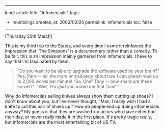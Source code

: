 -----
kind: article
title: "Infomercials"
tags:
- mumblings
created_at: 2003/03/26
permalink: infomercials
toc: false
-----

<p>[Thursday 20th March]</p>

<p>This is my third trip to the States, and every time I come it reinforces the impression that 'The Simpsons' is a documentary rather than a comedy. To be fair, this is an impression mainly garnered from infomercials. I have to say that I'm fascinated by them.</p>

<blockquote>"Do you want to be able to upgrade the software used by your brain?" Yes, Pam -- tell me more immediately about how I can speed-read up to 2,000 words per minute! "So, Chef Tony -- how sharp are these knives?". "Well, I'm glad you asked me that Tom!"</blockquote>

<p>Why do infomercials selling knives always show them cutting up shoes? I don't know about you, but I've never thought, "Man, I really wish I had a knife to cut this pair of shoes up." How do people end up doing infomercials anyway? My guess is that they are washed-up actors who have either had their day, or never really made it in the first place. It's pretty tragic really, but infomercials are the most entertaining bit of US TV.</p>


